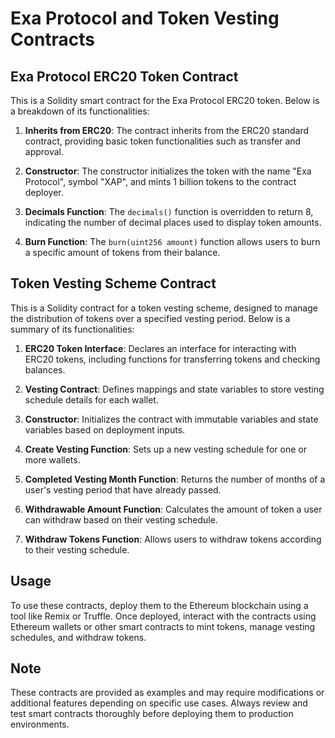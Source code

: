 # Exa Protocol and Token Vesting Contracts

## Exa Protocol ERC20 Token Contract

This is a Solidity smart contract for the Exa Protocol ERC20 token. Below is a breakdown of its functionalities:

1. **Inherits from ERC20**: The contract inherits from the ERC20 standard contract, providing basic token functionalities such as transfer and approval.

2. **Constructor**: The constructor initializes the token with the name "Exa Protocol", symbol "XAP", and mints 1 billion tokens to the contract deployer.

3. **Decimals Function**: The `decimals()` function is overridden to return 8, indicating the number of decimal places used to display token amounts.

4. **Burn Function**: The `burn(uint256 amount)` function allows users to burn a specific amount of tokens from their balance.

## Token Vesting Scheme Contract

This is a Solidity contract for a token vesting scheme, designed to manage the distribution of tokens over a specified vesting period. Below is a summary of its functionalities:

1. **ERC20 Token Interface**: Declares an interface for interacting with ERC20 tokens, including functions for transferring tokens and checking balances.

2. **Vesting Contract**: Defines mappings and state variables to store vesting schedule details for each wallet.

3. **Constructor**: Initializes the contract with immutable variables and state variables based on deployment inputs.

4. **Create Vesting Function**: Sets up a new vesting schedule for one or more wallets.

5. **Completed Vesting Month Function**: Returns the number of months of a user's vesting period that have already passed.

6. **Withdrawable Amount Function**: Calculates the amount of token a user can withdraw based on their vesting schedule.

7. **Withdraw Tokens Function**: Allows users to withdraw tokens according to their vesting schedule.

## Usage

To use these contracts, deploy them to the Ethereum blockchain using a tool like Remix or Truffle. Once deployed, interact with the contracts using Ethereum wallets or other smart contracts to mint tokens, manage vesting schedules, and withdraw tokens.

## Note

These contracts are provided as examples and may require modifications or additional features depending on specific use cases. Always review and test smart contracts thoroughly before deploying them to production environments.
